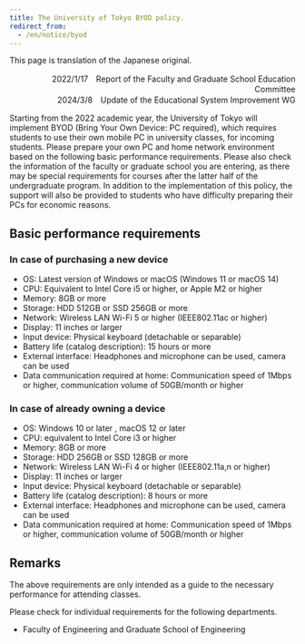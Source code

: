```yaml
---
title: The University of Tokyo BYOD policy. 
redirect_from:
  - /en/notice/byod
---
```

This page is translation of the Japanese original. 

<div style="text-align: right">
<div>2022/1/17　Report of the Faculty and Graduate School Education Committee</div>
<div>2024/3/8　Update of the Educational System Improvement WG</div>
</div>

Starting from the 2022 academic year, the University of Tokyo will implement BYOD (Bring Your Own Device: PC required), which requires students to use their own mobile PC in university classes, for incoming students. Please prepare your own PC and home network environment based on the following basic performance requirements. Please also check the information of the faculty or graduate school you are entering, as there may be special requirements for courses after the latter half of the undergraduate program. In addition to the implementation of this policy, the support will also be provided to students who have difficulty preparing their PCs for economic reasons. 

## Basic performance requirements

### In case of purchasing a new device
- OS: Latest version of Windows or macOS (Windows 11 or macOS 14)
- CPU: Equivalent to Intel Core i5 or higher, or Apple M2 or higher
- Memory: 8GB or more
- Storage: HDD 512GB or SSD 256GB or more
- Network: Wireless LAN Wi-Fi 5 or higher (IEEE802.11ac or higher)
- Display: 11 inches or larger
- Input device: Physical keyboard (detachable or separable)
- Battery life (catalog description): 15 hours or more
- External interface: Headphones and microphone can be used, camera can be used
- Data communication required at home: Communication speed of 1Mbps or higher, communication volume of 50GB/month or higher

### In case of already owning a device 

- OS: Windows 10 or later , macOS 12 or later
- CPU: equivalent to Intel Core i3 or higher
- Memory: 8GB or more
- Storage: HDD 256GB or SSD 128GB or more
- Network: Wireless LAN Wi-Fi 4 or higher (IEEE802.11a,n or higher)
- Display: 11 inches or larger
- Input device: Physical keyboard (detachable or separable)
- Battery life (catalog description): 8 hours or more
- External interface: Headphones and microphone can be used, camera can be used
- Data communication required at home: Communication speed of 1Mbps or higher, communication volume of 50GB/month or higher

## Remarks

The above requirements are only intended as a guide to the necessary performance for attending classes.

Please check for individual requirements for the following departments. 
- Faculty of Engineering and Graduate School of Engineering 
